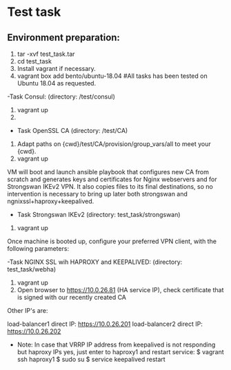 # Test task 

Environment preparation:
------------------------

1) tar -xvf test_task.tar
2) cd test_task
3) Install vagrant if necessary.
4) vagrant box add bento/ubuntu-18.04 #All tasks has been tested on Ubuntu 18.04 as requested. 

-Task Consul: (directory: /test/consul)

1) vagrant up
2) 



- Task OpenSSL CA (directory: /test/CA)

1) Adapt paths on {cwd}/test/CA/provision/group_vars/all to meet your {cwd}. 
2) vagrant up 

VM will boot and launch ansible playbook that configures new CA from scratch and generates keys and certificates for Nginx webservers and for Strongswan IKEv2 VPN. It also copies files to its final destinations, so no intervention is necessary to bring up later both strongswan and ngnixssl+haproxy+keepalived.


- Task Strongswan IKEv2 (directory: test_task/strongswan)

1) vagrant up

Once machine is booted up, configure your preferred VPN client, with the following parameters:



-Task NGINX SSL wih HAPROXY and KEEPALIVED: (directory: test_task/webha) 

1) vagrant up
2) Open browser to https://10.0.26.81 (HA service IP), check certificate that is signed with our recently created CA

Other IP's are:

load-balancer1 direct IP: https://10.0.26.201
load-balancer2 direct IP: https://10.0.26.202

* Note: In case that VRRP IP address from keepalived is not responding but haproxy IPs yes, just enter to haproxy1 and restart service:
	$ vagrant ssh haproxy1
	$ sudo su
	$ service keepalived restart



